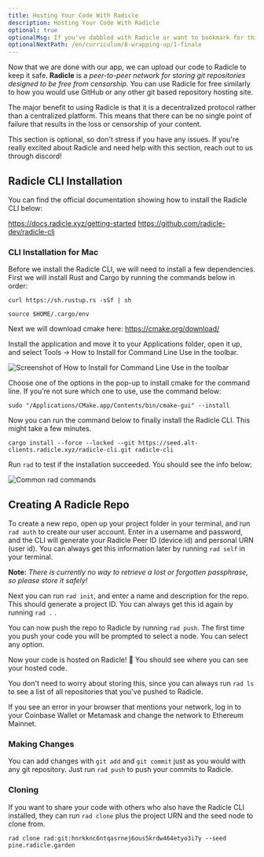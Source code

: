```yaml
---
title: Hosting Your Code With Radicle
description: Hosting Your Code With Radicle
optional: true
optionalMsg: If you've dabbled with Radicle or want to bookmark for this later, feel free to jump ahead!
optionalNextPath: /en/curriculum/8-wrapping-up/1-finale
---
```


Now that we are done with our app, we can upload our code to Radicle to keep it safe. **Radicle** is a _peer-to-peer network for storing git repositories designed to be free from censorship._ You can use Radicle for free similarly to how you would use GitHub or any other git based repository hosting site.

The major benefit to using Radicle is that it is a decentralized protocol rather than a centralized platform. This means that there can be no single point of failure that results in the loss or censorship of your content.

This section is optional, so don't stress if you have any issues. If you're really excited about Radicle and need help with this section, reach out to us through discord!

## Radicle CLI Installation

You can find the official documentation showing how to install the Radicle CLI below:

https://docs.radicle.xyz/getting-started
https://github.com/radicle-dev/radicle-cli

### CLI Installation for Mac

Before we install the Radicle CLI, we will need to install a few dependencies. First we will install Rust and Cargo by running the commands below in order:

```
curl https://sh.rustup.rs -sSf | sh
```

```
source $HOME/.cargo/env
```

Next we will download cmake here: https://cmake.org/download/

Install the application and move it to your Applications folder, open it up, and select Tools → How to Install for Command Line Use in the toolbar.

![Screenshot of How to Install for Command Line Use in the toolbar](https://i.imgur.com/GDLGFv7.png)

Choose one of the options in the pop-up to install cmake for the command line. If you’re not sure which one to use, use the command below:

```
sudo "/Applications/CMake.app/Contents/bin/cmake-gui" --install
```

Now you can run the command below to finally install the Radicle CLI. This might take a few minutes.

```
cargo install --force --locked --git https://seed.alt-clients.radicle.xyz/radicle-cli.git radicle-cli
```

Run `rad` to test if the installation succeeded. You should see the info below:

![Common `rad` commands](https://i.imgur.com/A9wZqqq.png)

## Creating A Radicle Repo

To create a new repo, open up your project folder in your terminal, and run `rad auth` to create our user account. Enter in a username and password, and the CLI will generate your Radicle Peer ID (device id) and personal URN (user id). You can always get this information later by running `rad self` in your terminal.

**Note:** _There is currently no way to retrieve a lost or forgotten passphrase, so please store it safely!_

Next you can run `rad init`, and enter a name and description for the repo. This should generate a project ID. You can always get this id again by running `rad .` .

You can now push the repo to Radicle by running `rad push`. The first time you push your code you will be prompted to select a node. You can select any option.

Now your code is hosted on Radicle! 🎉 You should see where you can see your hosted code.

You don't need to worry about storing this, since you can always run `rad ls` to see a list of all repositories that you've pushed to Radicle.

If you see an error in your browser that mentions your network, log in to your Coinbase Wallet or Metamask and change the network to Ethereum Mainnet.

### Making Changes

You can add changes with `git add` and `git commit` just as you would with any git repository. Just run `rad push` to push your commits to Radicle.

### Cloning

If you want to share your code with others who also have the Radicle CLI installed, they can run `rad clone` plus the project URN and the seed node to clone from.

```
rad clone rad:git:hnrkknc6ntqasrnej6ous5krdw464etyo3i7y --seed pine.radicle.garden
```
